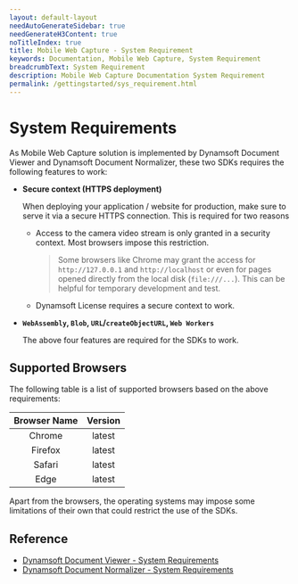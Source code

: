 ```yaml
---
layout: default-layout
needAutoGenerateSidebar: true
needGenerateH3Content: true
noTitleIndex: true
title: Mobile Web Capture - System Requirement
keywords: Documentation, Mobile Web Capture, System Requirement
breadcrumbText: System Requirement
description: Mobile Web Capture Documentation System Requirement
permalink: /gettingstarted/sys_requirement.html
---
```


# System Requirements

As Mobile Web Capture solution is implemented by Dynamsoft Document Viewer and Dynamsoft Document Normalizer, these two SDKs requires the following features to work:

- **Secure context (HTTPS deployment)**

  When deploying your application / website for production, make sure to serve it via a secure HTTPS connection. This is required for two reasons
  
  - Access to the camera video stream is only granted in a security context. Most browsers impose this restriction.
    > Some browsers like Chrome may grant the access for `http://127.0.0.1` and `http://localhost` or even for pages opened directly from the local disk (`file:///...`). This can be helpful for temporary development and test.
  
  - Dynamsoft License requires a secure context to work.

- **`WebAssembly`, `Blob`, `URL`/`createObjectURL`, `Web Workers`**

  The above four features are required for the SDKs to work.

## Supported Browsers

The following table is a list of supported browsers based on the above requirements:

  | Browser Name |             Version              |
  | :----------: | :------------------------------: |
  |    Chrome    |             latest               |
  |   Firefox    |             latest               |
  |    Safari    |             latest               |
  |     Edge     |             latest               |

Apart from the browsers, the operating systems may impose some limitations of their own that could restrict the use of the SDKs.

## Reference

- [Dynamsoft Document Viewer - System Requirements](https://www.dynamsoft.com/document-viewer/docs/gettingstarted/sys_requirement.html)
- [Dynamsoft Document Normalizer - System Requirements](https://www.dynamsoft.com/document-normalizer/docs/web/programming/javascript/user-guide/index.html#system-requirements)